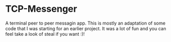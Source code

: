 # TCP-Messenger

A terminal peer to peer messagin app. This is mostly an adaptation of some code that I was starting for an earlier project. It was a lot of fun and you can feel take a look of steal if you want :)!
